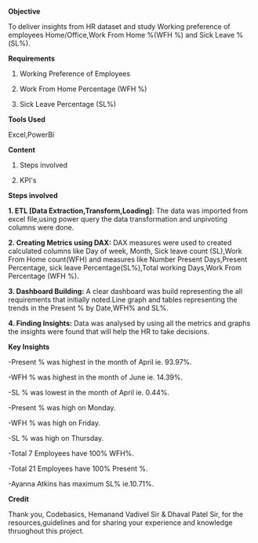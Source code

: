 **Objective**

To deliver insights from HR dataset and study Working preference of employees Home/Office,Work From Home %(WFH %) and Sick Leave %(SL%).

**Requirements**

   1. Working Preference of Employees
   
   2. Work From Home Percentage (WFH %)
   
   3. Sick Leave Percentage (SL%)

**Tools Used**
  
  Excel,PowerBi

**Content**

   1. Steps involved

   2. KPI's

**Steps involved**

  **1. ETL [Data Extraction,Transform,Loading]:**
The data was imported from excel file,using power query the data transformation and unpivoting columns were done.

  **2. Creating Metrics using DAX:**
DAX measures were used to created calculated columns like Day of week, Month, Sick leave count (SL),Work From Home count(WFH) and measures like Number Present Days,Present Percentage, sick leave Percentage(SL%),Total working Days,Work From Percentage (WFH %).

  **3. Dashboard Building:**
A clear dashboard was build representing the all requirements that initially noted.Line graph and tables representing the trends in the Present % by Date,WFH% and SL%.

  **4. Finding Insights:**
Data was analysed by using all the metrics and graphs the insights were found that will help the HR to take decisions.

**Key Insights**

-Present % was highest in the month of April ie. 93.97%.

-WFH % was highest in the month of June ie. 14.39%.

-SL % was lowest in the month of April ie. 0.44%.

-Present % was high on Monday.

-WFH % was high on Friday.

-SL % was high on Thursday.

-Total 7 Employees have 100% WFH%.

-Total 21 Employees have 100% Present %.

-Ayanna Atkins has maximum SL% ie.10.71%.

**Credit**

Thank you, Codebasics, Hemanand Vadivel Sir & Dhaval Patel Sir, for the resources,guidelines and for sharing your experience and knowledge thruoghout this project.
